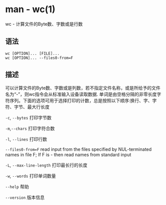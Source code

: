 # man - wc(1)

wc - 计算文件的Byte数、字数或是行数

## 语法
```
wc [OPTION]... [FILE]...
wc [OPTION]... --files0-from=F
```

## 描述
可以计算文件的Byte数、字数或是列数，若不指定文件名称，或是所给予的文件名为“-”，则wc指令会从标准输入设备读取数据. 单词是由空格分隔的非零长度字符序列。下面的选项可用于选择打印的计数，总是按照以下顺序:换行、字、字符、字节、最大行长度

`-c`, `--bytes`
  打印字节数

`-m`,`--chars`
打印字符合数

`-l`, `--lines`
打印行数

`--files0-from=F`
read input from the files specified by NUL-terminated names in file F; If F is - then read  names  from standard input

`-L`, `--max-line-length`
打印最长行的长度

`-w`, `--words`
打印单词数量

`--help`
帮助

`--version`
版本信息